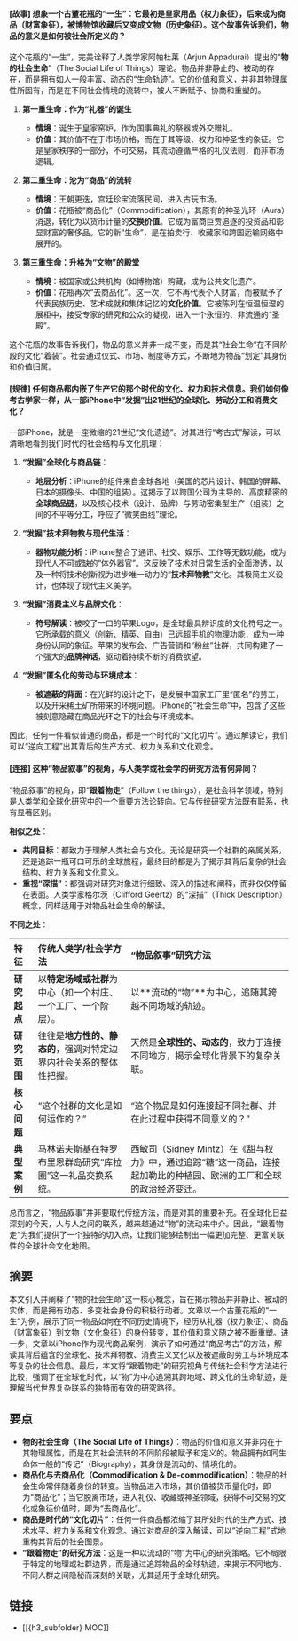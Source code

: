 #### [故事] 想象一个古董花瓶的“一生”：它最初是皇家用品（权力象征），后来成为商品（财富象征），被博物馆收藏后又变成文物（历史象征）。这个故事告诉我们，物品的意义是如何被社会所定义的？

这个花瓶的“一生”，完美诠释了人类学家阿帕杜莱（Arjun Appadurai）提出的“**物的社会生命**”（The Social Life of Things）理论。物品并非静止的、被动的存在，而是拥有如人一般丰富、动态的“生命轨迹”。它的价值和意义，并非其物理属性所固有，而是在不同社会情境的流转中，被人不断赋予、协商和重塑的。

1.  **第一重生命：作为“礼器”的诞生**
    -   **情境**：诞生于皇家窑炉，作为国事典礼的祭器或外交赠礼。
    -   **价值**：其价值不在于市场价格，而在于其等级、权力和神圣性的象征。它是皇家秩序的一部分，不可交易，其流动遵循严格的礼仪法则，而非市场逻辑。

2.  **第二重生命：沦为“商品”的流转**
    -   **情境**：王朝更迭，宫廷珍宝流落民间，进入古玩市场。
    -   **价值**：花瓶被“商品化”（Commodification），其原有的神圣光环（Aura）消退，转化为以货币计量的**交换价值**。它成为富商巨贾追逐的投资品和彰显财富的奢侈品。它的新“生命”，是在拍卖行、收藏家和跨国运输网络中展开的。

3.  **第三重生命：升格为“文物”的殿堂**
    -   **情境**：被国家或公共机构（如博物馆）购藏，成为公共文化遗产。
    -   **价值**：花瓶再次“去商品化”。这一次，它不再代表个人财富，而被赋予了代表民族历史、艺术成就和集体记忆的**文化价值**。它被陈列在恒温恒湿的展柜中，接受专家的研究和公众的凝视，进入一个永恒的、非流通的“圣殿”。

这个花瓶的故事告诉我们，物品的意义并非一成不变，而是其“社会生命”在不同阶段的文化“着装”。社会通过仪式、市场、制度等方式，不断地为物品“划定”其身份和价值归属。


#### [规律] 任何商品都内嵌了生产它的那个时代的文化、权力和技术信息。我们如何像考古学家一样，从一部iPhone中“发掘”出21世纪的全球化、劳动分工和消费文化？

一部iPhone，就是一座微缩的21世纪“文化遗迹”。对其进行“考古式”解读，可以清晰地看到我们时代的社会结构与文化肌理：

1.  **“发掘”全球化与商品链**：
    -   **地层分析**：iPhone的组件来自全球各地（美国的芯片设计、韩国的屏幕、日本的摄像头、中国的组装）。这揭示了以跨国公司为主导的、高度精密的**全球商品链**，以及核心技术（设计、品牌）与劳动密集型生产（组装）之间的不平等分工，呼应了“微笑曲线”理论。

2.  **“发掘”技术拜物教与现代生活**：
    -   **器物功能分析**：iPhone整合了通讯、社交、娱乐、工作等无数功能，成为现代人不可或缺的“体外器官”。这反映了技术对日常生活的全面渗透，以及一种将技术创新视为进步唯一动力的“**技术拜物教**”文化。其极简主义设计，也体现了现代主义美学。

3.  **“发掘”消费主义与品牌文化**：
    -   **符号解读**：被咬了一口的苹果Logo，是全球最具辨识度的文化符号之一。它所承载的意义（创新、精英、自由）已远超手机的物理功能，成为一种身份认同的象征。苹果的发布会、广告营销和“粉丝”社群，共同构建了一个强大的**品牌神话**，驱动着持续不断的消费欲望。

4.  **“发掘”匿名化的劳动与环境成本**：
    -   **被遮蔽的背面**：在光鲜的设计之下，是发展中国家工厂里“匿名”的劳工，以及开采稀土矿所带来的环境问题。iPhone的“社会生命”中，包含了这些被刻意隐藏在商品光环之下的社会与环境成本。

因此，任何一件看似普通的商品，都是一个时代的“文化切片”。通过解读它，我们可以“逆向工程”出其背后的生产方式、权力关系和文化观念。


#### [连接] 这种“物品叙事”的视角，与人类学或社会学的研究方法有何异同？

“物品叙事”的视角，即“**跟着物走**”（Follow the things），是社会科学领域，特别是人类学和全球化研究中的一个重要方法论转向。它与传统研究方法既有联系，也有显著区别。

**相似之处**：

-   **共同目标**：都致力于理解人类社会与文化。无论是研究一个社群的亲属关系，还是追踪一瓶可口可乐的全球旅程，最终目的都是为了揭示其背后复杂的社会结构、权力关系和文化意义。
-   **重视“深描”**：都强调对研究对象进行细致、深入的描述和阐释，而非仅仅停留在表面。人类学家格尔茨（Clifford Geertz）的“深描”（Thick Description）概念，同样适用于对物品社会生命的解读。

**不同之处**：

| 特征 | **传统人类学/社会学方法** | **“物品叙事”研究方法** |
| :--- | :--- | :--- |
| **研究起点** | 以**特定场域或社群**为中心（如一个村庄、一个工厂、一个阶层）。 | 以**流动的“物”**为中心，追随其跨越不同场域的轨迹。 |
| **研究范围** | 往往是**地方性的、静态的**，强调对特定边界内社会关系的整体性把握。 | 天然是**全球性的、动态的**，致力于连接不同地方，揭示全球化背景下的复杂关联。 |
| **核心问题** | “这个社群的文化是如何运作的？” | “这个物品是如何连接起不同社群、并在此过程中获得不同意义的？” |
| **典型案例** | 马林诺夫斯基在特罗布里恩群岛研究“库拉圈”这一礼品交换系统。 | 西敏司（Sidney Mintz）在《甜与权力》中，通过追踪“糖”这一商品，连接起加勒比的种植园、欧洲的工厂和全球的政治经济变迁。 |

总而言之，“物品叙事”并非要取代传统方法，而是对其的重要补充。在全球化日益深刻的今天，人与人之间的联系，越来越通过“物”的流动来中介。因此，“跟着物走”为我们提供了一个独特的切入点，让我们能够绘制出一幅更加完整、更富关联性的全球社会文化地图。


## 摘要

本文引入并阐释了“物的社会生命”这一核心概念，旨在揭示物品并非静止、被动的实体，而是拥有动态、多变社会身份的积极行动者。文章以一个古董花瓶的“一生”为例，展示了同一物品如何在不同历史情境下，经历从礼器（权力象征）、商品（财富象征）到文物（文化象征）的身份转变，其价值和意义随之被不断重塑。进一步，文章以iPhone作为现代商品案例，演示了如何通过“商品考古”的方法，解读其背后蕴含的全球化、技术拜物教、消费主义文化以及被遮蔽的劳工与环境成本等复杂的社会信息。最后，本文将“跟着物走”的研究视角与传统社会科学方法进行比较，强调了在全球化时代，以“物”为中心追溯其跨地域、跨文化的生命轨迹，是理解当代世界复杂联系的独特而有效的研究路径。


## 要点

- **物的社会生命（The Social Life of Things）**：物品的价值和意义并非内在于其物理属性，而是在其社会流转的不同阶段被赋予和定义的。物品拥有如同生命体一般的“传记”（Biography），其身份是流动的、情境化的。
- **商品化与去商品化（Commodification & De-commodification）**：物品的社会生命常伴随着身份的转变。当物品进入市场，其价值被货币量化时，即为“商品化”；当它脱离市场，进入礼仪、收藏或神圣领域，获得不可交易的文化或象征价值时，即为“去商品化”。
- **商品是时代的“文化切片”**：任何一件商品都浓缩了其所处时代的生产方式、技术水平、权力关系和文化观念。通过对商品的深入解读，可以“逆向工程”式地重构其背后的社会图景。
- **“跟着物走”的研究方法**：这是一种以流动的“物”为中心的研究策略。它不局限于特定的地理或社群边界，而是通过追踪物品的全球轨迹，来揭示不同地方、不同人群之间隐秘而深刻的关联，尤其适用于全球化研究。 

## 链接

- [[{h3_subfolder} MOC]]
